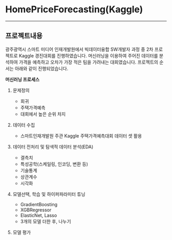 # HomePriceForecasting(Kaggle)

***

## 프로젝트내용
광주광역시 스마트 미디어 인재개발원에서 빅데이터융합 SW개발자 과정 중 2차 프로젝트로 Kaggle 경진대회를 진행하였습니다. 머신러닝을 이용하여 주어진 데이터를 분석하여 가격을 예측하고 오차가 가장 적은 팀을 가려내는 대회였습니다. 프로젝트의 순서는 아래와 같이 진행되었습니다.

**머신러닝 프로세스**

1. 문제정의
    + 회귀
    + 주택가격예측
    + 대회에서 높은 순위 차지
  
2. 데이터 수집
    + 스마트인재개발원 주관 Kaggle 주택가격예측대회 데이터 셋 활용
  
3. 데이터 전처리 및 탐색적 데이터 분석(EDA)
    + 결측치
    + 특성공학(스케일링, 인코딩, 변환 등)
    + 기술통계
    + 상관계수
    + 시각화
  
4. 모델선택, 학습 및 하이퍼파라미터 튜닝 
    + GradientBoosting
    + XGBRegressor
    + ElasticNet, Lasso
    + 3개의 모델 더한 후, 나누기
  
5. 모델 평가
